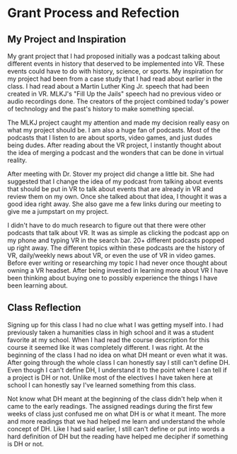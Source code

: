 # Grant Process and Refection

## My Project and Inspiration
My grant project that I had proposed initially was a podcast talking about different events in history that deserved to be implemented into VR. These events could have to do with history, science, or sports. My inspiration for my project had been from a case study that I had read about earlier in the class. I had read about a Martin Luther King Jr. speech that had been created in VR. MLKJ's "Fill Up the Jails" speech had no previous video or audio recordings done. The creators of the project combined today's power of technology and the past's history to make something special. 

The MLKJ project caught my attention and made my decision really easy on what my project should be. I am also a huge fan of podcasts. Most of the podcasts that I listen to are about sports, video games, and just dudes being dudes. After reading about the VR project, I instantly thought about the idea of merging a podcast and the wonders that can be done in virtual reality. 

After meeting with Dr. Stover my project did change a little bit. She had suggested that I change the idea of my podcast from talking about events that should be put in VR to talk about events that are already in VR and review them on my own. Once she talked about that idea, I thought it was a good idea right away. She also gave me a few links during our meeting to give me a jumpstart on my project.

I didn't have to do much research to figure out that there were other podcasts that talk about VR. It was as simple as clicking the podcast app on my phone and typing VR in the search bar. 20+ different podcasts popped up right away. The different topics within these podcasts are the history of VR, daily/weekly news about VR, or even the use of VR in video games. Before ever writing or researching my topic I had never once thought about owning a VR headset. After being invested in learning more about VR I have been thinking about buying one to possibly experience the things I have been learning about.

## Class Reflection
Signing up for this class I had no clue what I was getting myself into. I had previously taken a humanities class in high school and it was a student favorite at my school. When I had read the course description for this course it seemed like it was completely different. I was right. At the beginning of the class I had no idea on what DH meant or even what it was. After going through the whole class I can honestly say I still can't define DH. Even though I can't define DH, I understand it to the point where I can tell if a project is DH or not. Unlike most of the electives I have taken here at school I can honestly say I've learned something from this class.

Not know what DH meant at the beginning of the class didn't help when it came to the early readings. The assigned readings during the first few weeks of class just confused me on what DH is or what it meant. The more and more readings that we had helped me learn and understand the whole concept of DH. Like I had said earlier, I still can't define or put into words a hard definition of DH but the reading have helped me decipher if something is DH or not.

